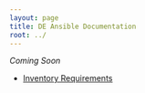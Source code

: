 ```yaml
---
layout: page
title: DE Ansible Documentation
root: ../
---
```


_*Coming Soon*_

* [Inventory Requirements](inventory_requirements.html)

